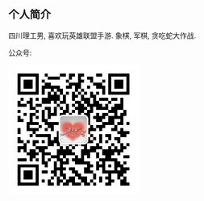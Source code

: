 
## 个人简介
四川理工男, 喜欢玩英雄联盟手游. 象棋, 军棋, 贪吃蛇大作战.


公众号:

<img src="./introduce-公众号zzz.jpg" alt="z" style="zoom:60%" />